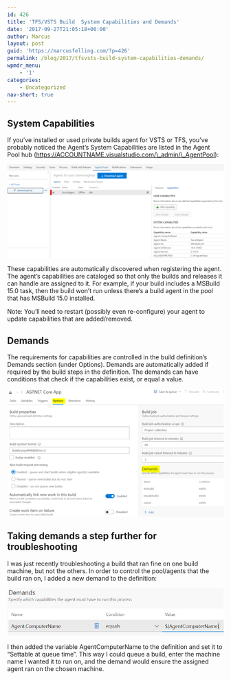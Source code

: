 ```yaml
---
id: 426
title: 'TFS/VSTS Build  System Capabilities and Demands'
date: '2017-09-27T21:05:18+00:00'
author: Marcus
layout: post
guid: 'https://marcusfelling.com/?p=426'
permalink: /blog/2017/tfsvsts-build-system-capabilities-demands/
wpmdr_menu:
    - '1'
categories:
    - Uncategorized
nav-short: true
---
```


## System Capabilities

If you’ve installed or used private builds agent for VSTS or TFS, you’ve probably noticed the Agent’s System Capabilities are listed in the Agent Pool hub (https://ACCOUNTNAME.visualstudio.com/\_admin/\_AgentPool):

![Agent System Capabilities](/content/uploads/2017/09/agentCapabilities-1024x441.png)

These capabilities are automatically discovered when registering the agent. The agent’s capabilities are cataloged so that only the builds and releases it can handle are assigned to it. For example, if your build includes a MSBuild 15.0 task, then the build won’t run unless there’s a build agent in the pool that has MSBuild 15.0 installed.

Note: You’ll need to restart (possibly even re-configure) your agent to update capabilities that are added/removed.

## Demands

The requirements for capabilities are controlled in the build definition’s Demands section (under Options). Demands are automatically added if required by the build steps in the definition. The demands can have conditions that check if the capabilities exist, or equal a value.

![build Definition Demands](/content/uploads/2017/09/buildDefinitionDemands-1024x603.png)

## Taking demands a step further for troubleshooting

I was just recently troubleshooting a build that ran fine on one build machine, but not the others. In order to control the pool/agents that the build ran on, I added a new demand to the definition:

![agent MachineName variable VSTS build](/content/uploads/2017/09/agent.MachineName.png)

I then added the variable AgentComputerName to the definition and set it to “Settable at queue time”. This way I could queue a build, enter the machine name I wanted it to run on, and the demand would ensure the assigned agent ran on the chosen machine.